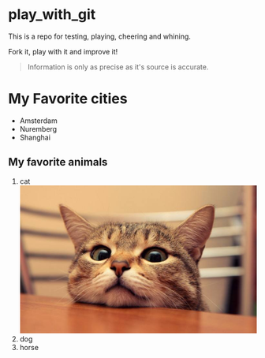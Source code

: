 # play_with_git

This is a repo for testing, playing, cheering and whining.

Fork it, play with it and improve it!

>Information is only as precise as it's source is accurate.

# My Favorite cities

* Amsterdam
* Nuremberg
* Shanghai

## My favorite animals

1. cat
![cat](cat.jpg)
1. dog
1. horse